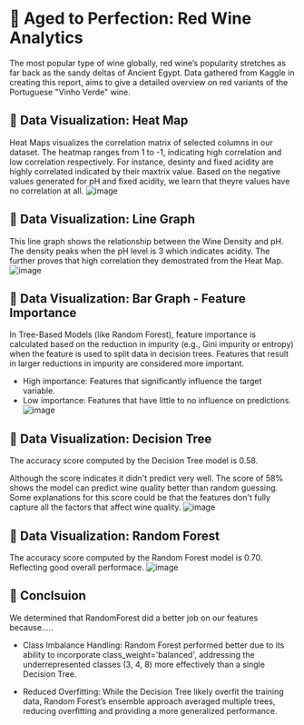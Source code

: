 # 🍷 Aged to Perfection: Red Wine Analytics

The most popular type of wine globally, red wine’s popularity stretches as far back as the sandy deltas of Ancient Egypt. Data gathered from Kaggle in creating this report, aims to give a detailed overview on red variants of the Portuguese "Vinho Verde" wine.

## 🍷 Data Visualization: Heat Map

Heat Maps visualizes the correlation matrix of selected columns in our dataset. The heatmap ranges from 1 to -1, indicating high correlation and low correlation respectively. For instance, desinty and fixed acidity are highly correlated indicated by their maxtrix value. Based on the negative values generated for pH and fixed acidity, we learn that theyre values have no correlation at all.
![image](https://github.com/user-attachments/assets/13d735e7-b618-4d54-b0f1-4c46d8759b0f)

## 🍷 Data Visualization: Line Graph

This line graph shows the relationship between the Wine Density and pH. The density peaks when the pH level is 3 which indicates acidity. The further proves that high correlation they demostrated from the Heat Map.
![image](https://github.com/user-attachments/assets/c0c9a0e6-e93e-4203-885a-c57dbf8bc6fb)

## 🍷 Data Visualization: Bar Graph - Feature Importance

In Tree-Based Models (like Random Forest), feature importance is calculated based on the reduction in impurity (e.g., Gini impurity or entropy) when the feature is used to split data in decision trees. Features that result in larger reductions in impurity are considered more important. 
- High importance: Features that significantly influence the target variable.
- Low importance: Features that have little to no influence on predictions.
![image](https://github.com/user-attachments/assets/8e510be1-eccc-413d-a90a-25686d191239)

## 🍷 Data Visualization: Decision Tree

The accuracy score computed by the Decision Tree model is 0.58. 

Although the score indicates it didn't predict very well. The score of 58% shows the model can predict wine quality better than random guessing. Some explanations for this score could be that the features don't fully capture all the factors that affect wine quality.
![image](https://github.com/user-attachments/assets/c7b48b98-bb50-4745-9759-7ac8c0e8c111)


## 🍷 Data Visualization: Random Forest

The accuracy score computed by the Random Forest model is 0.70. Reflecting good overall performace.
![image](https://github.com/user-attachments/assets/3f3127c5-55d9-4662-a5de-dac6f3400d30)

## 🍷 Conclsuion
We determined that RandomForest did a better job on our features because…..

- Class Imbalance Handling: Random Forest performed better due to its ability to incorporate class_weight='balanced', addressing the underrepresented classes (3, 4, 8) more effectively than a single Decision Tree.

- Reduced Overfitting: While the Decision Tree likely overfit the training data, Random Forest’s ensemble approach averaged multiple trees, reducing overfitting and providing a more generalized performance.


